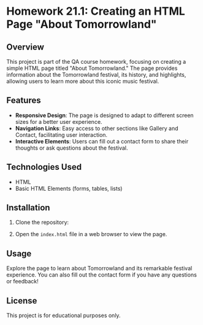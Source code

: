 # Homework 21.1: Creating an HTML Page "About Tomorrowland"

## Overview
This project is part of the QA course homework, focusing on creating a simple HTML page titled "About Tomorrowland." The page provides information about the Tomorrowland festival, its history, and highlights, allowing users to learn more about this iconic music festival.

## Features
- **Responsive Design**: The page is designed to adapt to different screen sizes for a better user experience.
- **Navigation Links**: Easy access to other sections like Gallery and Contact, facilitating user interaction.
- **Interactive Elements**: Users can fill out a contact form to share their thoughts or ask questions about the festival.

## Technologies Used
- HTML
- Basic HTML Elements (forms, tables, lists)

## Installation
1. Clone the repository:

2. Open the `index.html` file in a web browser to view the page.

## Usage
Explore the page to learn about Tomorrowland and its remarkable festival experience. You can also fill out the contact form if you have any questions or feedback!

## License
This project is for educational purposes only.

